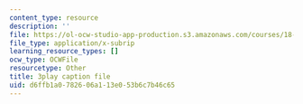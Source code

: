 ```yaml
---
content_type: resource
description: ''
file: https://ol-ocw-studio-app-production.s3.amazonaws.com/courses/18-01sc-single-variable-calculus-fall-2010/d6ffb1a0782606a113e053b6c7b46c65_--lPz7VFnKI.srt
file_type: application/x-subrip
learning_resource_types: []
ocw_type: OCWFile
resourcetype: Other
title: 3play caption file
uid: d6ffb1a0-7826-06a1-13e0-53b6c7b46c65
---
```

